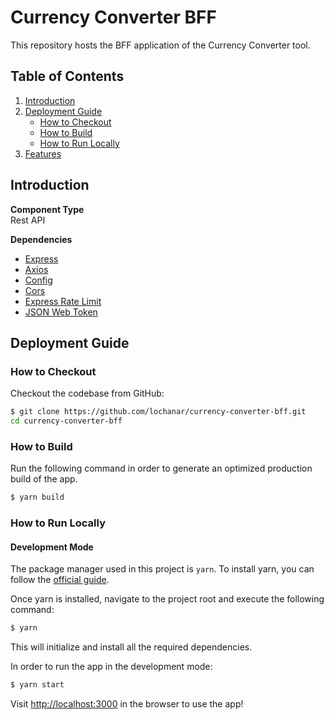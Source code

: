 # Currency Converter BFF

This repository hosts the BFF application of the Currency Converter tool.

## Table of Contents

1. [Introduction](#introduction)
2. [Deployment Guide](#deployment-guide)
   - [How to Checkout](#how-to-checkout)
   - [How to Build](#how-to-build)
   - [How to Run Locally](#how-to-run-locally)
3. [Features](#features)

## Introduction

**Component Type** <br>
Rest API

**Dependencies** <br>

- [Express](https://www.npmjs.com/package/express)
- [Axios](https://www.npmjs.com/package/axios)
- [Config](https://www.npmjs.com/package/config)
- [Cors](https://www.npmjs.com/package/cors)
- [Express Rate Limit](https://www.npmjs.com/package/express-rate-limit)
- [JSON Web Token](https://www.npmjs.com/package/jsonwebtoken)

## Deployment Guide

### How to Checkout

Checkout the codebase from GitHub:

```bash
$ git clone https://github.com/lochanar/currency-converter-bff.git
cd currency-converter-bff
```

### How to Build

Run the following command in order to generate an optimized production build of the app.

```bash
$ yarn build
```

### How to Run Locally

#### Development Mode

The package manager used in this project is `yarn`. To install yarn, you can follow the [official guide](https://classic.yarnpkg.com/en/docs/install#debian-stable).

Once yarn is installed, navigate to the project root and execute the following command:

```bash
$ yarn
```

This will initialize and install all the required dependencies.

In order to run the app in the development mode:

```bash
$ yarn start
```

Visit [http://localhost:3000](http://localhost:3001) in the browser to use the app!
